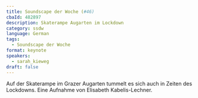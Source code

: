 ```yaml
---
title: Soundscape der Woche (#46)
cbaId: 482897
description: Skaterampe Augarten im Lockdown
category: ssdw
language: German
tags:
  - Soundscape der Woche
format: keynote
speakers:
  - sarah_kieweg
draft: false
---
```

Auf der Skaterampe im Grazer Augarten tummelt es sich auch in Zeiten des Lockdowns. Eine Aufnahme von Elisabeth Kabelis-Lechner.
